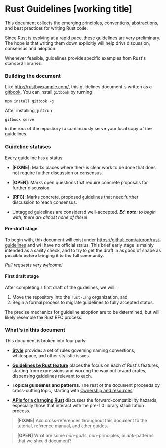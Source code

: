# Rust Guidelines [working title]

This document collects the emerging principles, conventions, abstractions, and
best practices for writing Rust code.

Since Rust is evolving at a rapid pace, these guidelines are very
preliminary. The hope is that writing them down explicitly will help drive
discussion, consensus and adoption.

Whenever feasible, guidelines provide specific examples from Rust's standard
libraries.

### Building the document

Like http://rustbyexample.com/, this guidelines document is written as
a [gitbook](https://github.com/GitbookIO/gitbook). You can install `gitbook` by running

```
npm install gitbook -g
```

After installing, just run

```
gitbook serve
```

in the root of the repository to continuously serve your local copy of
the guidelines.

### Guideline statuses

Every guideline has a status:

* **[FIXME]**: Marks places where there is clear work to be done that does not
  require further discussion or consensus.

* **[OPEN]**: Marks open questions that require concrete proposals for further
  discussion.

* **[RFC]**: Marks concrete, proposed guidelines that need further discussion to
  reach consensus.

* Untagged guidelines are considered well-accepted. _**Ed. note**: to
  begin with, there are almost none of these!_

#### Pre-draft stage

To begin with, this document will exist under
https://github.com/aturon/rust-guidelines and will have no official status.
This brief early stage is mainly intended as a sanity check, and to try to get
the draft in as good of shape as possible before bringing it to the full community.

_Pull requests very welcome!_

#### First draft stage

After completing a first draft of the guidelines, we will:

1. Move the repository into the `rust-lang` organization, and
2. Begin a formal process to migrate guidelines to fully accepted status.

The precise mechanics for guideline adoption are to be determined, but will
likely resemble the Rust RFC process.

### What's in this document

This document is broken into four parts:

* **[Style](style/README.md)** provides a set of rules governing naming conventions,
  whitespace, and other stylistic issues.

* **[Guidelines by Rust feature](features/README.md)** places the focus on each of
  Rust's features, starting from expressions and working the way out toward
  crates, dispensing guidelines relevant to each.

* **Topical guidelines and patterns**. The rest of the document proceeds by
  cross-cutting topic, starting with
  [Ownership and resources](ownership/README.md).

* **[APIs for a changing Rust](change/README.md)**
  discusses the forward-compatibility hazards, especially those that interact
  with the pre-1.0 library stabilization process.

> **[FIXME]** Add cross-references throughout this document to the tutorial,
> reference manual, and other guides.

> **[OPEN]** What are some _non_-goals, _non_-principles, or _anti_-patterns that
> we should document?
